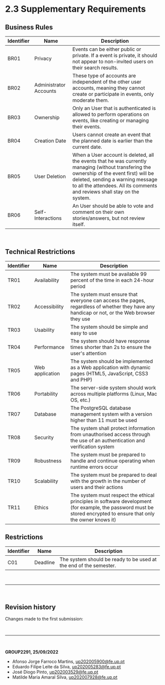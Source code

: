 # 2.3 Supplementary Requirements

## **Business Rules**

| Identifier | Name          | Description                                                                            |
|------------|---------------|----------------------------------------------------------------------------------------|
| BR01       | Privacy | Events can be either public or private. If a event is private, it should not appear to non-invited users on their search results. |
| BR02       | Administrator Accounts | These type of accounts are independent of the other user accounts, meaning they cannot create or participate in events, only moderate them.                                 
| BR03       | Ownership | Only an User that is authenticated is allowed to perform operations on events, like creating or managing their events.|
| BR04       | Creation Date        | Users cannot create an event that the planned date is earlier than the current date.      |
| BR05 | User Deletion | When a User account is deleted, all the events that he was currently managing (without transfering the ownership of the event first) will be deleted, sending a warning message to all the attendees. All its comments and reviews shall stay on the system. | 
| BR06 | Self-Interactions | An User should be able to vote and comment on their own stories/answers, but not review itself.| 

<br>

## **Technical Restrictions**

| Identifier | Name            | Description                                                                                                                                                        |
| ---------- | --------------- | ------------------------------------------------------------------------------------------------------------------------------------------------------------------ |
| TR01       | Availability    | The system must be available 99 percent of the time in each 24-hour period                                                                                         |
| TR02       | Accessibility   | The system must ensure that everyone can access the pages, regardless of whether they have any handicap or not, or the Web browser they use                        |
| TR03       | Usability       | The system should be simple and easy to use                                                                                                                        |
| TR04       | Performance     | The system should have response times shorter than 2s to ensure the user's attention                                                                               |
| TR05       | Web application | The system should be implemented as a Web application with dynamic pages (HTML5, JavaScript, CSS3 and PHP)                                                         |
| TR06       | Portability     | The server-side system should work across multiple platforms (Linux, Mac OS, etc.)                                                                                 |
| TR07       | Database        | The PostgreSQL database management system with a version higher than 11 must be used                                                                                                         |
| TR08       | Security        | The system shall protect information from unauthorised access through the use of an authentication and verification system                                         |
| TR09       | Robustness      | The system must be prepared to handle and continue operating when runtime errors occur                                                                             |
| TR10       | Scalability     | The system must be prepared to deal with the growth in the number of users and their actions                                                                       |
| TR11       | Ethics          | The system must respect the ethical principles in software development (for example, the password must be stored encrypted to ensure that only the owner knows it) |

## **Restrictions**
| Identifier | Name            | Description  |
| ---------- | --------------- |------------- |
| C01 | Deadline | The system should be ready to be used at the end of the semester. |

<br>

***
<br>

## **Revision history**
 
Changes made to the first submission:  

<br>
 
***

<br>

**GROUP2291, 25/09/2022**
 
* Afonso Jorge Farroco Martins, up202005900@fe.up.pt
* Eduardo Filipe Leite da Silva, up202005283@fe.up.pt
* José Diogo Pinto, up202003529@fe.up.pt
* Matilde Maria Amaral Silva, up202007928@fe.up.pt